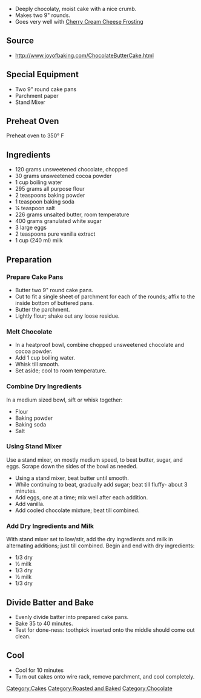 -   Deeply chocolaty, moist cake with a nice crumb.
-   Makes two 9" rounds.
-   Goes very well with [Cherry Cream Cheese
    Frosting](Cherry_Cream_Cheese_Frosting "wikilink")

## Source

-   <http://www.joyofbaking.com/ChocolateButterCake.html>

## Special Equipment

-   Two 9" round cake pans
-   Parchment paper
-   Stand Mixer

## Preheat Oven

Preheat oven to 350° F

## Ingredients

-   120 grams unsweetened chocolate, chopped
-   30 grams unsweetened cocoa powder
-   1 cup boiling water
-   295 grams all purpose flour
-   2 teaspoons baking powder
-   1 teaspoon baking soda
-   ¼ teaspoon salt
-   226 grams unsalted butter, room temperature
-   400 grams granulated white sugar
-   3 large eggs
-   2 teaspoons pure vanilla extract
-   1 cup (240 ml) milk

## Preparation

### Prepare Cake Pans

-   Butter two 9" round cake pans.
-   Cut to fit a single sheet of parchment for each of the rounds; affix
    to the inside bottom of buttered pans.
-   Butter the parchment.
-   Lightly flour; shake out any loose residue.

### Melt Chocolate

-   In a heatproof bowl, combine chopped unsweetened chocolate and cocoa
    powder.
-   Add 1 cup boiling water.
-   Whisk till smooth.
-   Set aside; cool to room temperature.

### Combine Dry Ingredients

In a medium sized bowl, sift or whisk together:

-   Flour
-   Baking powder
-   Baking soda
-   Salt

### Using Stand Mixer

Use a stand mixer, on mostly medium speed, to beat butter, sugar, and
eggs. Scrape down the sides of the bowl as needed.

-   Using a stand mixer, beat butter until smooth.
-   While continuing to beat, gradually add sugar; beat till fluffy-
    about 3 minutes.
-   Add eggs, one at a time; mix well after each addition.
-   Add vanilla.
-   Add cooled chocolate mixture; beat till combined.

### Add Dry Ingredients and Milk

With stand mixer set to low/stir, add the dry ingredients and milk in
alternating additions; just till combined. Begin and end with dry
ingredients:

-   1/3 dry
-   ½ milk
-   1/3 dry
-   ½ milk
-   1/3 dry

## Divide Batter and Bake

-   Evenly divide batter into prepared cake pans.
-   Bake 35 to 40 minutes.
-   Test for done-ness: toothpick inserted onto the middle should come
    out clean.

## Cool

-   Cool for 10 minutes
-   Turn out cakes onto wire rack, remove parchment, and cool
    completely.

[Category:Cakes](Category:Cakes "wikilink") [Category:Roasted and
Baked](Category:Roasted_and_Baked "wikilink")
[Category:Chocolate](Category:Chocolate "wikilink")